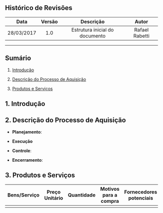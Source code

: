 ## Histórico de Revisões

| Data | Versão | Descrição | Autor |
|:----:|:------:|:---------:|:-----:|
|28/03/2017|1.0|Estrutura inicial do documento|Rafael Rabetti|

***

## Sumário

1. [Introdução](#1-introdução)

2. [Descrição do Processo de Aquisição](#2-descrição-do-processo-de-aquisição)

3. [Produtos e Serviços](#3-produtos-e-serviços)

## 1. Introdução


## 2. Descrição do Processo de Aquisição

* **Planejamento**:

* **Execução**

* **Controle**:

* **Encerramento**:

## 3. Produtos e Serviços

|Bens/Serviço|Preço Unitário|Quantidade|Motivos para a compra|Fornecedores potenciais|Orçamento|
|-----|-----|-----|-----|------|-------|
|||||||